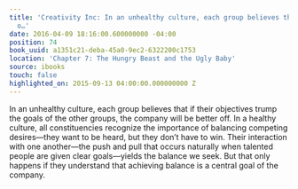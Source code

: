 ```yaml
---
title: 'Creativity Inc: In an unhealthy culture, each group believes that if their
  o…'
date: 2016-04-09 18:16:00.600000000 -04:00
position: 74
book_uuid: a1351c21-deba-45a0-9ec2-6322200c1753
location: 'Chapter 7: The Hungry Beast and the Ugly Baby'
source: ibooks
touch: false
highlighted_on: 2015-09-13 04:00:00.000000000 Z
---
```


In an unhealthy culture, each group believes that if their objectives trump the goals of the other groups, the company will be better off. In a healthy culture, all constituencies recognize the importance of balancing competing desires—they want to be heard, but they don’t have to win. Their interaction with one another—the push and pull that occurs naturally when talented people are given clear goals—yields the balance we seek. But that only happens if they understand that achieving balance is a central goal of the company.